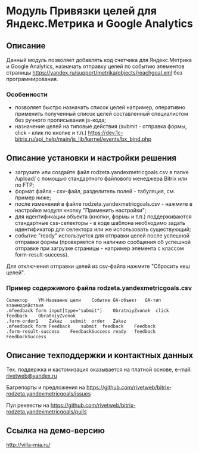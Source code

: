 ﻿
# Модуль Привязки целей для Яндекс.Метрика и Google Analytics

## Описание

Данный модуль позволяет добавлять код счетчика для Яндекс.Метрика и Google Analytics, назначать отправку целей по событию элементов страницы https://yandex.ru/support/metrika/objects/reachgoal.xml без программирования.

### Особенности

- позволяет быстро назначать список целей например, оперативно применить полученный список целей составленный специалистом без ручного прописывания js-кода;
- назначение целей на типовые действия (submit - отправка формы, click - клик по кнопке и т.п.) https://dev.1c-bitrix.ru/api_help/main/js_lib/kernel/events/bx_bind.php

## Описание установки и настройки решения

- загрузите или создайте файл rodzeta.yandexmetricgoals.csv в папке /upload/ с помощью стандартного файлового менеджера Bitrix или по FTP;
- формат файла - csv-файл, разделитель полей - табуляция, см. пример ниже;
- после изменений в файле rodzeta.yandexmetricgoals.csv - нажмите в настройке модуля кнопку "Применить настройки";
- для идентификации объекта (кнопки, формы и т.п.) поддерживаются стандартные css-селекторы - в коде шаблона необходимо задать идентификатор для селектора или же использовать существующий;
- событие "ready" используется для отправки целей после успешной отправки формы (проверяется по наличию сообщения об успешной отправке при загрузке страницы - например элемента с классом form-result-success).

Для отключения отправки целей из csv-файла нажмите "Сбросить кеш целей".

### Пример содержимого файла rodzeta.yandexmetricgoals.csv

    Селектор    YM-Название цели    Событие GA-объект   GA-тип взаимодействия
    .mfeedback form input[type="submit"]    ObratniyZvonok  click   feedback    ObratniyZvonok
    .form-order1    Zakaz   submit  order   Zakaz
    .mfeedback form Feedback    submit  feedback    Feedback
    .form-result-success    FeedbackSuccess ready   feedback    FeedbackSuccess

## Описание техподдержки и контактных данных

Тех. поддержка и кастомизация оказывается на платной основе, e-mail: rivetweb@yandex.ru

Багрепорты и предложения на https://github.com/rivetweb/bitrix-rodzeta.yandexmetricgoals/issues

Пул реквесты на https://github.com/rivetweb/bitrix-rodzeta.yandexmetricgoals/pulls

## Ссылка на демо-версию

http://villa-mia.ru/
